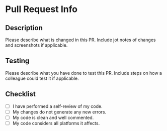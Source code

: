 # Pull Request Info

## Description

Please describe what is changed in this PR. Include jot notes of changes and screenshots if applicable.

## Testing

Please describe what you have done to test this PR. Include steps on how a colleague could test it if applicable.

## Checklist

-   [ ] I have performed a self-review of my code.
-   [ ] My changes do not generate any new errors.
-   [ ] My code is clean and well commented.
-   [ ] My code considers all platforms it affects.
